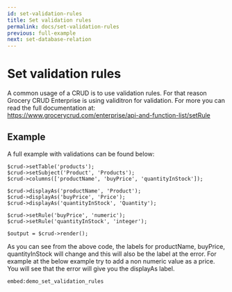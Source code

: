 ```yaml
---
id: set-validation-rules
title: Set validation rules
permalink: docs/set-validation-rules
previous: full-example
next: set-database-relation
---
```


# Set validation rules

A common usage of a CRUD is to use validation rules. For that reason Grocery CRUD Enterprise is using validitron for validation. For more you can read the full documentation at: https://www.grocerycrud.com/enterprise/api-and-function-list/setRule

## Example

A full example with validations can be found below:
<pre><code class="language-php">$crud->setTable('products');
$crud->setSubject('Product', 'Products');
$crud->columns(['productName', 'buyPrice', 'quantityInStock']);

$crud->displayAs('productName', 'Product');
$crud->displayAs('buyPrice', 'Price');
$crud->displayAs('quantityInStock', 'Quantity');

$crud->setRule('buyPrice', 'numeric');
$crud->setRule('quantityInStock', 'integer');

$output = $crud->render();
</code></pre>

As you can see from the above code, the labels for productName, buyPrice, quantityInStock will change and this will also be the label at the error. For example at the below example try to add a non numeric value as a price. You will see that the error will give you the displayAs label.

`embed:demo_set_validation_rules`